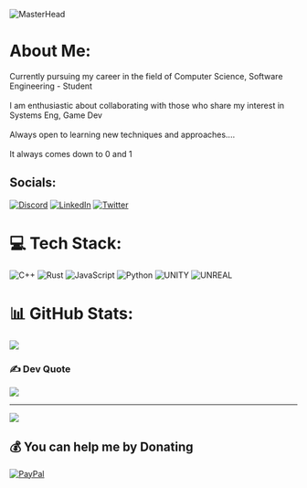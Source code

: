![MasterHead](https://media.giphy.com/media/4rZA5D22301iMgrUNd/giphy.gif)
# About Me:
Currently pursuing my career in the field of Computer Science, Software Engineering - Student <br><br> I am enthusiastic about collaborating with those who share my interest in Systems Eng, Game Dev<br><br> Always open to learning new techniques and approaches....<br><br> It always comes down to 0 and 1<br>


## Socials:
[![Discord](https://img.shields.io/badge/Discord-%237289DA.svg?logo=discord&logoColor=white)](https://discord.gg/Ephraim#8525) [![LinkedIn](https://img.shields.io/badge/LinkedIn-%230077B5.svg?logo=linkedin&logoColor=white)](https://linkedin.com/in/Ephraim-Shikanga) [![Twitter](https://img.shields.io/badge/Twitter-%231DA1F2.svg?logo=Twitter&logoColor=white)](https://twitter.com/Ephraimsc) 

# 💻 Tech Stack:
![C++](https://img.shields.io/badge/c++-%2300599C.svg?style=flat&logo=c%2B%2B&logoColor=white) ![Rust](https://img.shields.io/badge/rust-%23ED8B00.svg?style=flat&logo=rust&logoColor=white) ![JavaScript](https://img.shields.io/badge/javascript-%23323330.svg?style=flat&logo=javascript&logoColor=%23F7DF1E) ![Python](https://img.shields.io/badge/python-3670A0?style=flat&logo=python&logoColor=ffdd54) ![UNITY](https://img.shields.io/badge/Unity-%2320232a.svg?style=flat&logo=unity&logoColor=white) ![UNREAL](https://img.shields.io/badge/unreal-%2320232a.svg?style=flat&logo=unreal-engine&logoColor=white)
# 📊 GitHub Stats:
![](https://github-readme-stats.vercel.app/api/top-langs/?username=EphraimShikanga&theme=gotham&hide_border=true&include_all_commits=true&count_private=true&layout=compact)

### ✍️ Dev Quote
![](https://quotes-github-readme.vercel.app/api?type=vetical&theme=dark)

---
[![](https://visitcount.itsvg.in/api?id=EphraimShikanga&icon=0&color=9)](https://visitcount.itsvg.in)

  ## 💰 You can help me by Donating
  [![PayPal](https://img.shields.io/badge/PayPal-00457C?style=for-the-badge&logo=paypal&logoColor=white)](https://paypal.me/ephraimshikanga) 

  
<!-- Proudly created ME😂😂
